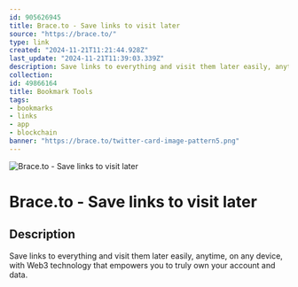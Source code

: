 ```yaml
---
id: 905626945
title: Brace.to - Save links to visit later
source: "https://brace.to/"
type: link
created: "2024-11-21T11:21:44.928Z"
last_update: "2024-11-21T11:39:03.339Z"
description: Save links to everything and visit them later easily, anytime, on any device, with Web3 technology that empowers you to truly own your account and data.
collection:
id: 49866164
title: Bookmark Tools
tags:
- bookmarks
- links
- app
- blockchain
banner: "https://brace.to/twitter-card-image-pattern5.png"
---
```


![Brace.to - Save links to visit later](https://brace.to/twitter-card-image-pattern5.png)

# Brace.to - Save links to visit later

## Description
Save links to everything and visit them later easily, anytime, on any device, with Web3 technology that empowers you to truly own your account and data.

